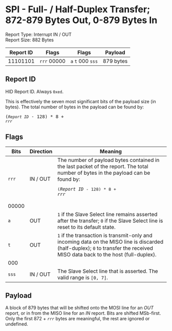 
# SPI - Full- / Half-Duplex Transfer; 872-879 Bytes Out, 0-879 Bytes In
Report Type: Interrupt IN / OUT<br />
Report Size: 882 Bytes

| Report ID | Flags | Flags | Payload |
|-----------|-------|-------|---------|
| 11101101 | `rrr`&nbsp;00000 | `a`&nbsp;`t`&nbsp;000&nbsp;`sss` | 879 bytes |

## Report ID
HID Report ID.  Always `0xed`.

This is effectively the seven most significant bits of the payload size (in bytes).  The total number of bytes in the payload can be found by: <pre>(*`Report ID`* - 128) * 8 + *`rrr`*</pre>

## Flags
| Bits  | Direction | Meaning |
|-------|-----------|---------|
| `rrr` | IN / OUT  | The number of payload bytes contained in the last packet of the report.  The total number of bytes in the payload can be found by: <pre>(*`Report ID`* - 128) * 8 + *`rrr`*</pre> |
| 00000 |          |                                                                       |
| `a`   | OUT      | `1` if the Slave Select line remains asserted after the transfer; `0` if the Slave Select line is reset to its default state. |
| `t`   | OUT      | `1` if the transaction is transmit-only and incoming data on the MISO line is discarded (half-duplex); `0` to transfer the received MISO data back to the host (full-duplex). |
| 000   |          |                                                                       |
| `sss` | IN / OUT | The Slave Select line that is asserted.  The valid range is `[0, 7]`. |

## Payload
A block of 879 bytes that will be shifted onto the MOSI line for an *OUT* report, or in from the MISO line for an *IN* report.  Bits are shifted MSb-first.  Only the first 872 + *`rrr`* bytes are meaningful, the rest are ignored or undefined.
